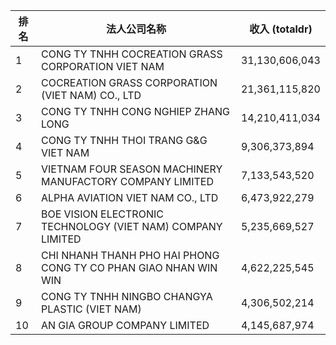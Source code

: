 | 排名 | 法人公司名称                                                                 | 收入 (totaldr)      |
|------|------------------------------------------------------------------------------|---------------------|
| 1    | CONG TY TNHH COCREATION GRASS CORPORATION VIET NAM                            | 31,130,606,043      |
| 2    | COCREATION GRASS CORPORATION (VIET NAM) CO., LTD                              | 21,361,115,820      |
| 3    | CONG TY TNHH CONG NGHIEP ZHANG LONG                                          | 14,210,411,034      |
| 4    | CONG TY TNHH THOI TRANG G&G VIET NAM                                         | 9,306,373,894       |
| 5    | VIETNAM FOUR SEASON MACHINERY MANUFACTORY COMPANY LIMITED                     | 7,133,543,520       |
| 6    | ALPHA AVIATION VIET NAM CO., LTD                                             | 6,473,922,279       |
| 7    | BOE VISION ELECTRONIC TECHNOLOGY (VIET NAM) COMPANY LIMITED                   | 5,235,669,527       |
| 8    | CHI NHANH THANH PHO HAI PHONG CONG TY CO PHAN GIAO NHAN WIN WIN               | 4,622,225,545       |
| 9    | CONG TY TNHH NINGBO CHANGYA PLASTIC (VIET NAM)                               | 4,306,502,214       |
| 10   | AN GIA GROUP COMPANY LIMITED                                                 | 4,145,687,974       |